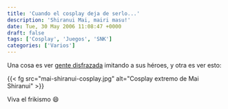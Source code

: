 ```yaml
---
title: 'Cuando el cosplay deja de serlo...'
description: 'Shiranui Mai, mairi masu!'
date: Tue, 30 May 2006 11:08:47 +0000
draft: false
tags: ['Cosplay', 'Juegos', 'SNK']
categories: ['Varios']
---
```


Una cosa es ver [gente disfrazada](/impresiones-expomanga-2006/) imitando a sus héroes, y otra es ver esto:

{{< fg src="mai-shiranui-cosplay.jpg" alt="Cosplay extremo de Mai Shiranui" >}}

Viva el frikismo :smile: